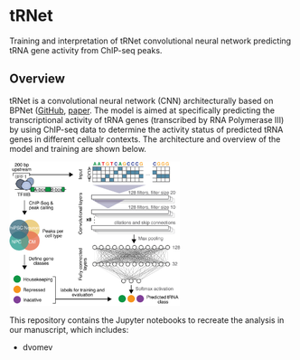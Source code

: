 # tRNet
Training and interpretation of tRNet convolutional neural network predicting tRNA gene activity from ChIP-seq peaks.

## Overview
tRNet is a convolutional neural network (CNN) architecturally based on BPNet ([GitHub](https://github.com/kundajelab/bpnet), [paper](https://doi.org/10.1038/s41588-021-00782-6). The model is aimed at specifically predicting the transcriptional activity of tRNA genes (transcribed by RNA Polymerase III) by using ChIP-seq data to determine the activity status of predicted tRNA genes in different cellualr contexts. The architecture and overview of the model and training are shown below.

<p align="left">
	<img src="/docs/img/tRNet_arch.png" width="60%" height="60%">
</p>

This repository contains the Jupyter notebooks to recreate the analysis in our manuscript, which includes:
* dvomev



